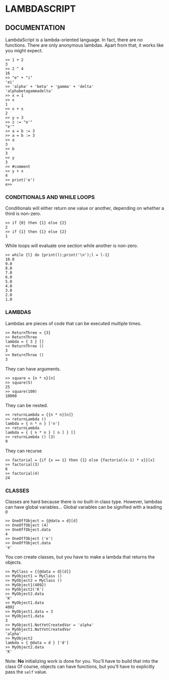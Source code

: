 # LAMBDASCRIPT
## DOCUMENTATION
LambdaScript is a lambda-oriented language. In fact, there are *no* functions.
There are only anonymous lambdas. Apart from that, it works like you might expect.
```
>> 1 + 2
3
>> 2 ^ 4
16
>> "e" + "i"
'ei'
>> 'alpha' + 'beta' + 'gamma' + 'delta'
'alphabetagammadelta'
>> x = 1
>> x
1
>> x + x
2
>> y = 3
>> z := "e'"
"e'"
>> a = b := 3
>> a = b := 3
>> a
3
>> b
3
>> y
3
>> #comment
>> y + x
4
>> print('e')
e>>
```

### CONDITIONALS AND WHILE LOOPS
Conditionals will either return one value or another, depending on whether a third is non-zero.
```
>> if {0} then {1} else {2}
2
>> if {1} then {1} else {2}
1
```
While loops will evaluate one section while another is non-zero.
```
>> while {l} do {print(l);print('\n');l = l-1}
10.0
9.0
8.0
7.0
6.0
5.0
4.0
3.0
2.0
1.0
```

### LAMBDAS
Lambdas are pieces of code that can be executed multiple times.
```
>> ReturnThree = {3}
>> ReturnThree
lambda = { 3 } []
>> ReturnThree ()
3
>> ReturnThree ()
3
```
They can have arguments.
```
>> square = {n * n}[n]
>> square(5)
25
>> square(100)
10000
```
They can be nested.
```
>> returnLambda = {{n * n}[n]}
>> returnLambda ()
lambda = { n * n } ['n']
>> returnLambda
lambda = { { n * n } [ n ] } []
>> returnLambda () (3)
9
```
They can recurse
```
>> factorial = {if {x == 1} then {1} else {factorial(x-1) * x}}[x]
>> factorial(3)
6
>> factorial(4)
24
```

### CLASSES
Classes are hard because there is no built-in class type.
However, lambdas can have global variables...
Global variables can be signified with a leading `@`
```
>> OneOffObject = {@data = d}[d]
>> OneOffObject (4)
>> OneOffObject.data
4
>> OneOffObject ('e')
>> OneOffObject.data
'e'
```
You *can* create classes, but you have to make a lambda that returns the objects.
```
>> MyClass = {{@data = d}[d]}
>> MyObject1 = MyClass ()
>> MyObject2 = MyClass ()
>> MyObject1(4092)
>> MyObject2('K')
>> MyObject2.data
'K'
>> MyObject1.data
4092
>> MyObject1.data = 3
>> MyObject1.data
3
>> MyObject1.NotYetCreatedVar = 'alpha'
>> MyObject1.NotYetCreatedVar
'alpha'
>> MyObject2
lambda = { @data = d } ['d']
>> MyObject2.data
'K'
```
Note: __No__ initializing work is done for you. You'll have to build that into the class
Of course, objects can have functions, but you'll have to explicitly pass the `self` value.
